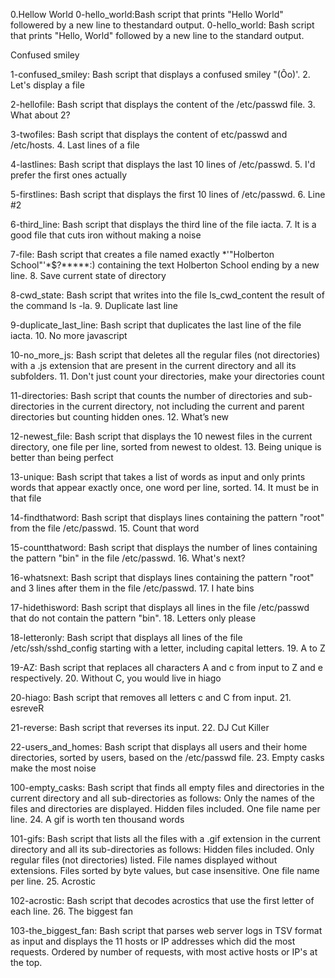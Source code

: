 0.Hellow World
0-hello_world:Bash script that prints "Hello World" followered by a new line to thestandard output.
0-hello_world: Bash script that prints "Hello, World" followed by a new line to the standard output.



Confused smiley

1-confused_smiley: Bash script that displays a confused smiley "(Ôo)'. 2. Let's display a file



2-hellofile: Bash script that displays the content of the /etc/passwd file. 3. What about 2?



3-twofiles: Bash script that displays the content of etc/passwd and /etc/hosts. 4. Last lines of a file



4-lastlines: Bash script that displays the last 10 lines of /etc/passwd. 5. I'd prefer the first ones actually



5-firstlines: Bash script that displays the first 10 lines of /etc/passwd. 6. Line #2



6-third_line: Bash script that displays the third line of the file iacta. 7. It is a good file that cuts iron without making a noise



7-file: Bash script that creates a file named exactly *\'"Holberton School"'\*$?*****:) containing the text Holberton School ending by a new line. 8. Save current state of directory



8-cwd_state: Bash script that writes into the file ls_cwd_content the result of the command ls -la. 9. Duplicate last line



9-duplicate_last_line: Bash script that duplicates the last line of the file iacta. 10. No more javascript



10-no_more_js: Bash script that deletes all the regular files (not directories) with a .js extension that are present in the current directory and all its subfolders. 11. Don't just count your directories, make your directories count



11-directories: Bash script that counts the number of directories and sub-directories in the current directory, not including the current and parent directories but counting hidden ones. 12. What’s new



12-newest_file: Bash script that displays the 10 newest files in the current directory, one file per line, sorted from newest to oldest. 13. Being unique is better than being perfect



13-unique: Bash script that takes a list of words as input and only prints words that appear exactly once, one word per line, sorted. 14. It must be in that file



14-findthatword: Bash script that displays lines containing the pattern "root" from the file /etc/passwd. 15. Count that word



15-countthatword: Bash script that displays the number of lines containing the pattern "bin" in the file /etc/passwd. 16. What's next?



16-whatsnext: Bash script that displays lines containing the pattern "root" and 3 lines after them in the file /etc/passwd. 17. I hate bins



17-hidethisword: Bash script that displays all lines in the file /etc/passwd that do not contain the pattern "bin". 18. Letters only please



18-letteronly: Bash script that displays all lines of the file /etc/ssh/sshd_config starting with a letter, including capital letters. 19. A to Z



19-AZ: Bash script that replaces all characters A and c from input to Z and e respectively. 20. Without C, you would live in hiago



20-hiago: Bash script that removes all letters c and C from input. 21. esreveR



21-reverse: Bash script that reverses its input. 22. DJ Cut Killer



22-users_and_homes: Bash script that displays all users and their home directories, sorted by users, based on the /etc/passwd file. 23. Empty casks make the most noise



100-empty_casks: Bash script that finds all empty files and directories in the current directory and all sub-directories as follows: Only the names of the files and directories are displayed. Hidden files included. One file name per line. 24. A gif is worth ten thousand words



101-gifs: Bash script that lists all the files with a .gif extension in the current directory and all its sub-directories as follows: Hidden files included. Only regular files (not directories) listed. File names displayed without extensions. Files sorted by byte values, but case insensitive. One file name per line. 25. Acrostic



102-acrostic: Bash script that decodes acrostics that use the first letter of each line. 26. The biggest fan



103-the_biggest_fan: Bash script that parses web server logs in TSV format as input and displays the 11 hosts or IP addresses which did the most requests. Ordered by number of requests, with most active hosts or IP's at the top.
